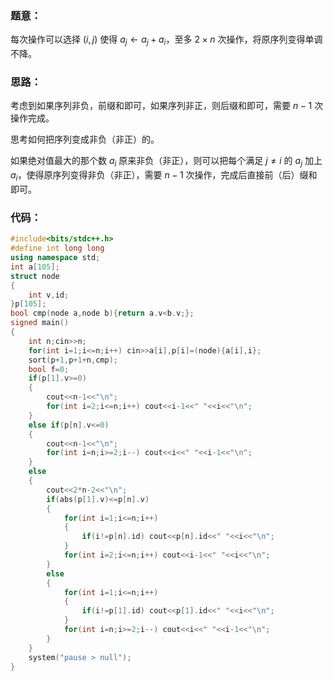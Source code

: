 ### 题意：

每次操作可以选择 $(i,j)$ 使得 $a_j\gets a_j+a_i$，至多 $2\times n$ 次操作，将原序列变得单调不降。

### 思路：

考虑到如果序列非负，前缀和即可，如果序列非正，则后缀和即可，需要 $n-1$ 次操作完成。

思考如何把序列变成非负（非正）的。

如果绝对值最大的那个数 $a_i$ 原来非负（非正），则可以把每个满足 $j\ne i$ 的 $a_j$ 加上 $a_i$，使得原序列变得非负（非正），需要 $n-1$ 次操作，完成后直接前（后）缀和即可。

### 代码：

```cpp
#include<bits/stdc++.h>
#define int long long
using namespace std;
int a[105];
struct node
{
    int v,id;
}p[105];
bool cmp(node a,node b){return a.v<b.v;};
signed main()
{
    int n;cin>>n;
    for(int i=1;i<=n;i++) cin>>a[i],p[i]=(node){a[i],i};
    sort(p+1,p+1+n,cmp);
    bool f=0;
    if(p[1].v>=0)
    {
        cout<<n-1<<"\n";
        for(int i=2;i<=n;i++) cout<<i-1<<" "<<i<<"\n";
    }
    else if(p[n].v<=0) 
    {
        cout<<n-1<<"\n";
        for(int i=n;i>=2;i--) cout<<i<<" "<<i-1<<"\n";
    }
    else 
    {
        cout<<2*n-2<<"\n";
        if(abs(p[1].v)<=p[n].v)
        {
            for(int i=1;i<=n;i++)
            {
                if(i!=p[n].id) cout<<p[n].id<<" "<<i<<"\n";
            }
            for(int i=2;i<=n;i++) cout<<i-1<<" "<<i<<"\n";
        }
        else 
        {
            for(int i=1;i<=n;i++)
            {
                if(i!=p[1].id) cout<<p[1].id<<" "<<i<<"\n";
            }
            for(int i=n;i>=2;i--) cout<<i<<" "<<i-1<<"\n";
        }
    }
    system("pause > null");
}
```


